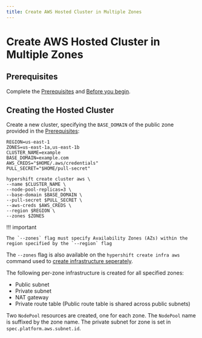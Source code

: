 ```yaml
---
title: Create AWS Hosted Cluster in Multiple Zones
---
```


# Create AWS Hosted Cluster in Multiple Zones

## Prerequisites

Complete the [Prerequisites](../../../getting-started/#prerequisites) and [Before you begin](../../../getting-started/#before-you-begin).

## Creating the Hosted Cluster

Create a new cluster, specifying the `BASE_DOMAIN` of the public zone provided in the
[Prerequisites](../../../getting-started/#prerequisites):

```shell linenums="1"  hl_lines="15"
REGION=us-east-1
ZONES=us-east-1a,us-east-1b
CLUSTER_NAME=example
BASE_DOMAIN=example.com
AWS_CREDS="$HOME/.aws/credentials"
PULL_SECRET="$HOME/pull-secret"

hypershift create cluster aws \
--name $CLUSTER_NAME \
--node-pool-replicas=3 \
--base-domain $BASE_DOMAIN \
--pull-secret $PULL_SECRET \
--aws-creds $AWS_CREDS \
--region $REGION \
--zones $ZONES
```

!!! important

    The `--zones` flag must specify Availability Zones (AZs) within the region specified by the `--region` flag

The `--zones` flag is also available on the  `hypershift create infra aws` command used to [create infrastructure seperately](../create-infra-iam-separately/#creating-the-aws-infra).

The following per-zone infrastructure is created for all specified zones:

* Public subnet
* Private subnet
* NAT gateway
* Private route table (Public route table is shared across public subnets)

Two `NodePool` resources are created, one for each zone.  The `NodePool` name is suffixed by the zone name.  The private subnet for zone is set in `spec.platform.aws.subnet.id`.
